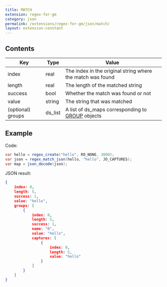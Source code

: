 ```yaml
---
title: MATCH
extension: regex-for-gm
category: json
permalink: /extensions/regex-for-gm/json/match/
layout: extension-constant
---
```


## Contents ##

| Key | Type | Value |
| --- | --- | --- |
| index | real | The index in the original string where the match was found |
| length | real | The length of the matched string |
| success | bool | Whether the match was found or not |
| value | string | The string that was matched |
| (optional) groups | ds_list | A list of ds_maps corresponding to [GROUP]({{site.baseurl}}/extensions/{{page.extension}}/json/group) objects |

## Example ##

Code:
```cs
var hello = regex_create("hello", RO_NONE, 3000);
var json = regex_match_json(hello, "hello", JO_CAPTURES);
var map = json_decode(json);
```

JSON result:
```json
{
    index: 0,
    length: 5,
    success: 1,
    value: "hello",
    groups: [
        {
            index: 0,
            length: 5,
            success: 1,
            name: "0",
            value: "hello",
            captures: [
                {
                    index: 0,
                    length: 5,
                    value: "hello"
                }
            ]
        }
    ]
}
```
